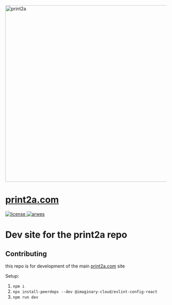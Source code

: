<img width="550" src="./src/images/NotFound.gif" alt="print2a">

# [print2a.com](https://print2a.com)

<a href="https://github.com/MSFTserver/print2a.com/blob/master/LICENSE">
  <img src="https://img.shields.io/github/license/MSFTserver/print2a.com.svg?maxAge=2592000" alt="license" />
</a>
<a href="https://arwes.dev">
  <img src="https://img.shields.io/badge/powered%20by-arwes-02b2d4.svg" alt="arwes" />
</a>

# Dev site for the print2a repo

## Contributing

this repo is for development of the main [print2a.com](https://github.com/MSFTserver/print2a.com) site


Setup:
1. `npm i`
2. `npx install-peerdeps --dev @imaginary-cloud/eslint-config-react`
3. `npm run dev`